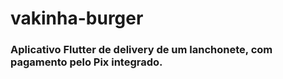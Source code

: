 # vakinha-burger
### Aplicativo Flutter de delivery de um lanchonete, com pagamento pelo Pix integrado.

